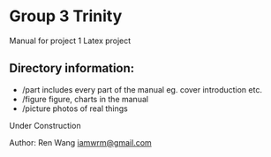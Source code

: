 # Group 3 Trinity

Manual for project 1 
Latex project


## Directory information:
- /part includes every part of the manual eg. cover introduction etc.
- /figure figure, charts in the manual 
- /picture photos of real things

Under Construction

Author: Ren Wang iamwrm@gmail.com